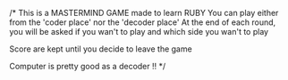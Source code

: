 /* This is a MASTERMIND GAME made to learn RUBY
   You can play either from the 'coder place' nor the 'decoder place'
   At the end of each round, you will be asked if you wan't to play and which side you wan't to play


   Score are kept until you decide to leave the game

   Computer is pretty good as a decoder !! */

